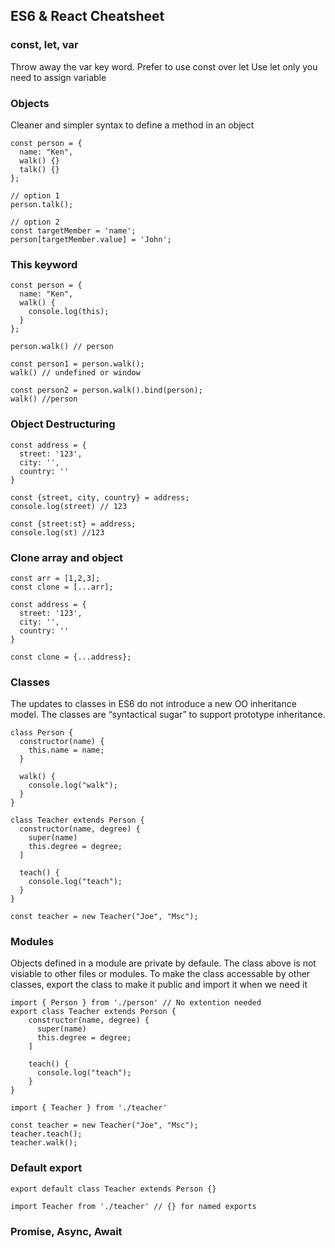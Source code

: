 ## ES6 & React Cheatsheet


### const, let, var
Throw away the var key word. 
Prefer to use const over let
Use let only you need to assign variable

### Objects
Cleaner and simpler syntax to define a method in an object

```
const person = {
  name: "Ken",
  walk() {}
  talk() {}
};

// option 1
person.talk();

// option 2
const targetMember = 'name';
person[targetMember.value] = 'John';
```

### This keyword
```
const person = {
  name: "Ken",
  walk() {
    console.log(this);                                                                                                                                                                                                           
  }
};

person.walk() // person

const person1 = person.walk();
walk() // undefined or window

const person2 = person.walk().bind(person);
walk() //person
```


### Object Destructuring
```
const address = {
  street: '123',
  city: '',
  country: ''
}

const {street, city, country} = address;
console.log(street) // 123

const {street:st} = address;
console.log(st) //123
```

### Clone array and object
```
const arr = [1,2,3];
const clone = [...arr];

const address = {
  street: '123',
  city: '',
  country: ''
}

const clone = {...address};
```

### Classes 
The updates to classes in ES6 do not introduce a new OO inheritance model. The classes are “syntactical sugar” to support prototype inheritance. 

```
class Person {
  constructor(name) {
    this.name = name;
  }
  
  walk() {
    console.log("walk");
  }
}

class Teacher extends Person {
  constructor(name, degree) {
    super(name)
    this.degree = degree;
  ]
  
  teach() {
    console.log("teach");
  }
}

const teacher = new Teacher("Joe", "Msc");
```


### Modules
Objects defined in a module are private by defaule. The class above is not visiable to other files or modules.
To make the class accessable by other classes, export the class to make it public and import it when we need it 

```
import { Person } from './person' // No extention needed
export class Teacher extends Person {
    constructor(name, degree) {
      super(name)
      this.degree = degree;
    ]

    teach() {
      console.log("teach");
    }
}
```

```
import { Teacher } from './teacher'

const teacher = new Teacher("Joe", "Msc");
teacher.teach();
teacher.walk();
```

### Default export 
```
export default class Teacher extends Person {}

import Teacher from './teacher' // {} for named exports
```


### Promise, Async, Await 
